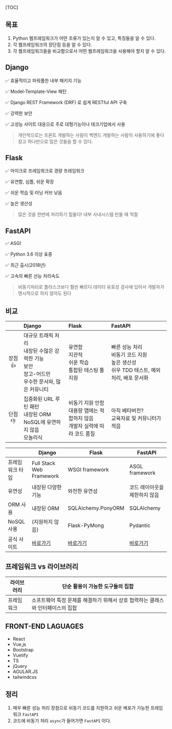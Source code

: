 [TOC]



## 목표

1. Python 웹프레임워크가 어떤 조류가 있는지 알 수 있고, 특징들을 알 수 있다.
2. 각 웹프레임워크의 장단점 등을 알 수 있다.
3. 각 웹프레임워크들을 비교함으로서 어떤 웹프레임워크을 사용해야 할지 알 수 있다.



## Django

:white_check_mark: 효율적이고 파워풀한 내부 패키지 기능

:white_check_mark: Model-Template-View 패턴

:white_check_mark: Django REST Framework (DRF) 로 쉽게 RESTful API 구축

:white_check_mark: 강력한 보안

:white_check_mark: 고성능 사이트 대응으로 주로 대형기능이나 테크기업에서 사용

> 개인적으로는 프론트 개발하는 사람이 백엔드 개발하는 사람이 사용하기에 좋다
> 장고 하나만으로 많은 것들을 할 수 있다.



## Flask

:white_check_mark: 마이크로 프레임워크로 경량 프레임워크

:white_check_mark: 유연함, 심플, 쉬운 확장

:white_check_mark: 쉬운 학습 및 러닝 커브 낮음

:white_check_mark: 높은 생산성

> 많은 것을 한번에 처리하기 힘들다!
> 내부 사내시스템 만들 때 적절



## FastAPI

:white_check_mark: ASGI 

:white_check_mark: Python 3.6 이상 표중

:white_check_mark: 최근 출시(2018년)

:white_check_mark: 고속의 빠른 선능 처리속도

> 비동기처리로 플라스크보다 훨씬 빠르다
> 데이터 유효성 검사에 있어서 개발자가 명시적으로 하지 않아도 된다



## 비교

|           | **Django**                                                   | **Flask**                                                    | **FastAPI**                                                  |
| :-------: | :----------------------------------------------------------- | :----------------------------------------------------------- | :----------------------------------------------------------- |
| 장점 :+1: | 대규모 트래픽 처리<br />내장된 수많은 강력한 기능<br />보안<br />장고-어드민<br />우수한 문서와, 많은 커뮤니티 | 유연함<br />지관적<br />쉬운 학습<br />통합된 테스팅 툴 지원 | 빠른 성능 처리<br />비동기 코드 지원<br />높은 생산성<br />쉬우 TDD 테스트, 예외처리, 배포 문서화 |
| 단점 :-1: | 집중화된 URL 루틴 패턴<br />내장된 ORM<br />NoSQL에 유연하지 않음<br />모놀리식 | 비동기 지원 안함<br />대용량 앱에는 적합하지 않음<br />개발자 실력에 따라 코드 품질 | 아직 베타버전?<br />교육자료 및 커뮤니터가 적음              |



|                 | Django                                     | Flask                                                   | FastAPI                                   |
| --------------- | ------------------------------------------ | ------------------------------------------------------- | ----------------------------------------- |
| 프레임워크 타입 | Full Stack Web Framework                   | WSGI framework                                          | ASGL framework                            |
| 유연성          | 내장된 다양한 기능                         | 와전한 유연성                                           | 코드 레이아웃을 제한하지 않음             |
| ORM 사용        | 내장된 ORM                                 | SQLAlchemy.PonyORM                                      | SQLAlchemy                                |
| NoSQL 사용      | (지원하지 않음)                            | Flask-PyMong                                            | Pydantic                                  |
| 공식 사이트     | [바로가기](https://www.djangoproject.com/) | [바로가기](https://flask.palletsprojects.com/en/2.0.x/) | [바로가기](https://fastapi.tiangolo.com/) |





## 프레임워크 vs 라이브러리

| 라이브러리 | 단순 활용이 가능한 도구들의 집합                             |
| ---------- | ------------------------------------------------------------ |
| 프레임워크 | 소프트웨어 특정 문제를 해결하기 위해서 상호 협력하는 클래스와 인터페이스의 집합 |



## FRONT-END LAGUAGES

- React
- Vue,js
- Bootstrap
- Vuetify
- TS
- jQuery
- AGULAR.JS
- tailwindcss



## 정리

1. 매우 빠른 성능 처리 장점으로 비동기 코드를 지원하고 쉬운 배포가 가능한 프레임워크 `FastAPI`
2. 코드에 비동기 처리 `async`가 들어가면 `FastAPI` 이다.